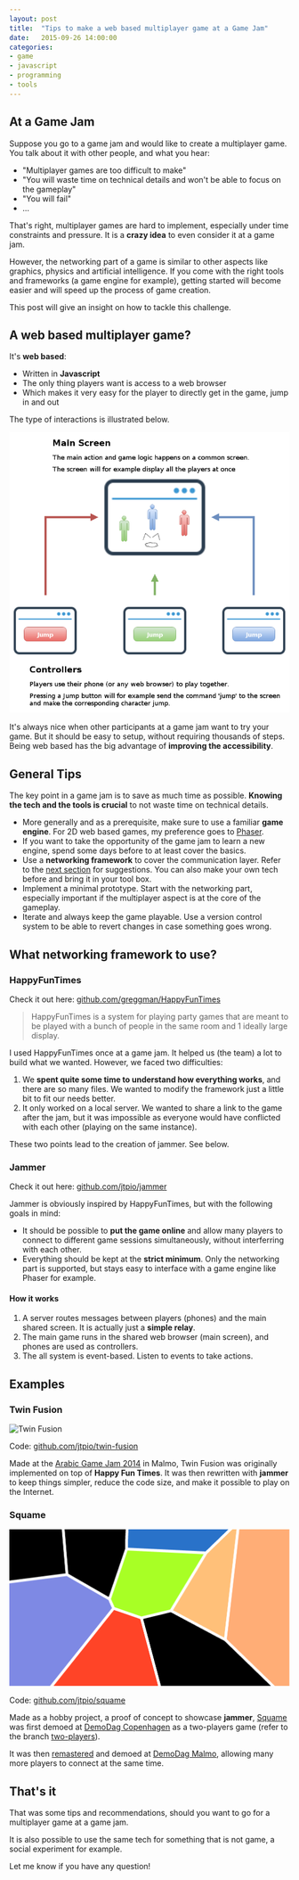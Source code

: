 ```yaml
---
layout: post
title:  "Tips to make a web based multiplayer game at a Game Jam"
date:   2015-09-26 14:00:00
categories:
- game
- javascript
- programming
- tools
---
```


## At a Game Jam

Suppose you go to a game jam and would like to create a multiplayer game. You talk about it with other people, and what you hear:

- "Multiplayer games are too difficult to make"
- "You will waste time on technical details and won't be able to focus on the gameplay"
- "You will fail"
- ...

That's right, multiplayer games are hard to implement, especially under time constraints and pressure. It is a **crazy idea** to even consider it at a game jam.

However, the networking part of a game is similar to other aspects like graphics, physics and artificial intelligence. If you come with the right tools and frameworks (a game engine for example), getting started will become easier and will speed up the process of game creation.

This post will give an insight on how to tackle this challenge.

## A web based multiplayer game?

It's **web based**:

- Written in **Javascript**
- The only thing players want is access to a web browser
- Which makes it very easy for the player to directly get in the game, jump in and out

The type of interactions is illustrated below.

<img class="center" src="/res/jammer/setup.png" alt="Jammer use case">

It's always nice when other participants at a game jam want to try your game. But it should be easy to setup, without requiring thousands of steps. Being web based has the big advantage of **improving the accessibility**.

## General Tips

The key point in a game jam is to save as much time as possible. **Knowing the tech and the tools is crucial** to not waste time on technical details.

- More generally and as a prerequisite, make sure to use a familiar **game engine**. For 2D web based games, my preference goes to [Phaser](//phaser.io).
- If you want to take the opportunity of the game jam to learn a new engine, spend some days before to at least cover the basics.
- Use a **networking framework** to cover the communication layer. Refer to the [next section](#what-to-use) for suggestions. You can also make your own tech before and bring it in your tool box.
- Implement a minimal prototype. Start with the networking part, especially important if the multiplayer aspect is at the core of the gameplay.
- Iterate and always keep the game playable. Use a version control system to be able to revert changes in case something goes wrong.

## What networking framework to use? <a id="what-to-use"> </a>

### HappyFunTimes

Check it out here: [github.com/greggman/HappyFunTimes](//github.com/greggman/HappyFunTimes)

> HappyFunTimes is a system for playing party games that are meant to be played with a bunch of people in the same room and 1 ideally large display.

I used HappyFunTimes once at a game jam. It helped us (the team) a lot to build what we wanted. However, we faced two difficulties:

1. We **spent quite some time to understand how everything works**, and there are so many files. We wanted to modify the framework just a little bit to fit our needs better.
2. It only worked on a local server. We wanted to share a link to the game after the jam, but it was impossible as everyone would have conflicted with each other (playing on the same instance).

These two points lead to the creation of jammer. See below.

### Jammer

Check it out here: [github.com/jtpio/jammer](//github.com/jtpio/jammer)

Jammer is obviously inspired by HappyFunTimes, but with the following goals in mind:

- It should be possible to **put the game online** and allow many players to connect to different game sessions simultaneously, without interferring with each other.
- Everything should be kept at the **strict minimum**. Only the networking part is supported, but stays easy to interface with a game engine like Phaser for example.

#### How it works

1. A server routes messages between players (phones) and the main shared screen. It is actually just a **simple relay**.
2. The main game runs in the shared web browser (main screen), and phones are used as controllers.
3. The all system is event-based. Listen to events to take actions.

## Examples

### Twin Fusion

<img class="center" src="//arabicgamejam.org/wp-content/uploads/2014/05/twinfusion2.png" alt="Twin Fusion">

Code: [github.com/jtpio/twin-fusion](//github.com/jtpio/twin-fusion)

Made at the [Arabic Game Jam 2014](http://arabicgamejam.org/game-concepts-2014/) in Malmo, Twin Fusion was originally implemented on top of **Happy Fun Times**. It was then rewritten with **jammer** to keep things simpler, reduce the code size, and make it possible to play on the Internet.

### Squame

<img class="center" src="//raw.githubusercontent.com/jtpio/squame/master/public/assets/screenshot2.png" alt="Twin Fusion">

Code: [github.com/jtpio/squame](//github.com/jtpio/squame)

Made as a hobby project, a proof of concept to showcase **jammer**, [Squame](https://github.com/jtpio/squame) was first demoed at [DemoDag Copenhagen](http://demodag.org/) as a two-players game (refer to the branch [two-players](https://github.com/jtpio/squame/tree/two-players)).

It was then [remastered](https://github.com/jtpio/squame/tree/master) and demoed at [DemoDag Malmo](https://twitter.com/demodag_malmo), allowing many more players to connect at the same time.

## That's it

That was some tips and recommendations, should you want to go for a multiplayer game at a game jam.

It is also possible to use the same tech for something that is not game, a social experiment for example.

Let me know if you have any question!
